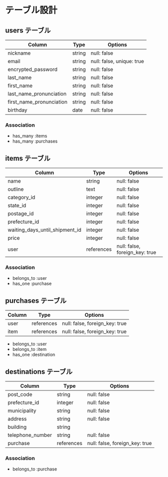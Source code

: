 # テーブル設計

## users テーブル

| Column                   | Type   | Options                   |
| ------------------------ | ------ | ------------------------- |
| nickname                 | string | null: false               |
| email                    | string | null: false, unique: true |
| encrypted_password       | string | null: false               |
| last_name                | string | null: false               |
| first_name               | string | null: false               |
| last_name_pronunciation  | string | null: false               |
| first_name_pronunciation | string | null: false               |
| birthday                 | date   | null: false               |

### Association

- has_many :items
- has_many :purchases


## items テーブル

| Column                         | Type       | Options                        |
| ------------------------------ | ---------- | ------------------------------ |
| name                           | string     | null: false                    |
| outline                        | text       | null: false                    |
| category_id                    | integer    | null: false                    |
| state_id                       | integer    | null: false                    | 
| postage_id                     | integer    | null: false                    |
| prefecture_id                  | integer    | null: false                    |
| waiting_days_until_shipment_id | integer    | null: false                    | 
| price                          | integer    | null: false                    |
| user                           | references | null: false, foreign_key: true |

### Association

- belongs_to :user
- has_one :purchase


## purchases テーブル

| Column | Type       | Options                        |
| ------ | ---------- | ------------------------------ |
| user   | references | null: false, foreign_key: true |
| item   | references | null: false, foreign_key: true |

- belongs_to :user
- belongs_to :item
- has_one :destination


## destinations テーブル

| Column           | Type       | Options                        |
| ---------------- | ---------- | ------------------------------ |
| post_code        | string     | null: false                    |
| prefecture_id    | integer    | null: false                    |
| municipality     | string     | null: false                    |
| address          | string     | null: false                    |
| building         | string     |                                |
| telephone_number | string     | null: false                    |
| purchase         | references | null: false, foreign_key: true |

### Association

- belongs_to :purchase
